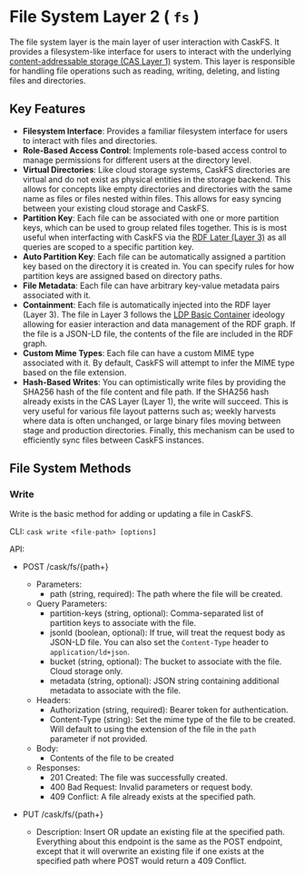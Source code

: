 # File System Layer 2 ( `fs` )

The file system layer is the main layer of user interaction with CaskFS. It provides a filesystem-like interface for users to interact with the underlying [content-addressable storage (CAS Layer 1)](cas.md) system. This layer is responsible for handling file operations such as reading, writing, deleting, and listing files and directories.

## Key Features

- **Filesystem Interface**: Provides a familiar filesystem interface for users to interact with files and directories.
- **Role-Based Access Control**: Implements role-based access control to manage permissions for different users at the directory level.
- **Virtual Directories**: Like cloud storage systems, CaskFS directories are virtual and do not exist as physical entities in the storage backend.  This allows for concepts like empty directories and directories with the same name as files or files nested within files.  This allows for easy syncing between your existing cloud storage and CaskFS.
- **Partition Key**: Each file can be associated with one or more partition keys, which can be used to group related files together. This is is most useful when interfacting with CaskFS via the [RDF Later (Layer 3)](rdf.md) as all queries are scoped to a specific partition key.
- **Auto Partition Key**: Each file can be automatically assigned a partition key based on the directory it is created in.  You can specify rules for how partition keys are assigned based on directory paths. 
- **File Metadata**: Each file can have arbitrary key-value metadata pairs associated with it.
- **Containment**: Each file is automatically injected into the RDF layer (Layer 3).  The file in Layer 3 follows the [LDP Basic Container](https://www.w3.org/TR/ldp/#ldp-basic-container) ideology allowing for easier interaction and data management of the RDF graph.  If the file is a JSON-LD file, the contents of the file are included in the RDF graph.
- **Custom Mime Types**: Each file can have a custom MIME type associated with it.  By default, CaskFS will attempt to infer the MIME type based on the file extension.
- **Hash-Based Writes**: You can optimistically write files by providing the SHA256 hash of the file content and file path.  If the SHA256 hash already exists in the CAS Layer (Layer 1), the write will succeed.  This is very useful for various file layout patterns such as; weekly harvests where data is often unchanged, or large binary files moving between stage and production directories.  Finally, this mechanism can be used to efficiently sync files between CaskFS instances.

## File System Methods

### Write

Write is the basic method for adding or updating a file in CaskFS.

CLI: `cask write <file-path> [options]`

API:

- POST /cask/fs/{path+}
  
   - Parameters:
     - path (string, required): The path where the file will be created.
  - Query Parameters:
     - partition-keys (string, optional): Comma-separated list of partition keys to associate with the file.
     - jsonld (boolean, optional): If true, will treat the request body as JSON-LD file.  You can also set the `Content-Type` header to `application/ld+json`.
     - bucket (string, optional): The bucket to associate with the file.  Cloud storage only.
     - metadata (string, optional): JSON string containing additional metadata to associate with the file.
   - Headers:
     - Authorization (string, required): Bearer token for authentication.
     - Content-Type (string): Set the mime type of the file to be created. Will default to using the extension of the file in the `path` parameter if not provided.
   - Body:
     - Contents of the file to be created
   - Responses:
     - 201 Created: The file was successfully created.
     - 400 Bad Request: Invalid parameters or request body.
     - 409 Conflict: A file already exists at the specified path.

- PUT /cask/fs/{path+}

   - Description: Insert OR update an existing file at the specified path.  Everything about this endpoint is the same as the POST endpoint, except that it will overwrite an existing file if one exists at the specified path where POST would return a 409 Conflict.